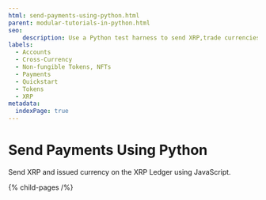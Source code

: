 ```yaml
---
html: send-payments-using-python.html
parent: modular-tutorials-in-python.html
seo:
    description: Use a Python test harness to send XRP,trade currencies, and more.
labels:
  - Accounts
  - Cross-Currency
  - Non-fungible Tokens, NFTs
  - Payments
  - Quickstart
  - Tokens
  - XRP
metadata:
  indexPage: true
---
```

# Send Payments Using Python

Send XRP and issued currency on the XRP Ledger using JavaScript.


{% child-pages /%}
